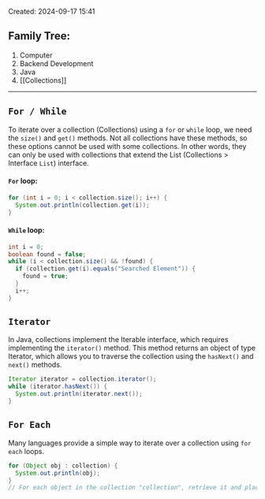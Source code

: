 Created: 2024-09-17 15:41
## Family Tree:
1. Computer
2. Backend Development
3. Java
4. [[Collections]]
-- -
## `For / While`
To iterate over a collection (Collections) using a `for` or `while` loop, we need the `size()` and `get()` methods. Not all collections have these methods, so these options cannot be used with some collections. In other words, they can only be used with collections that extend the List (Collections > Interface `List`) interface.
#### `For` loop:
```java
for (int i = 0; i < collection.size(); i++) {
  System.out.println(collection.get(i));
}
```
#### `While` loop:
```java
int i = 0;
boolean found = false;
while (i < collection.size() && !found) {
  if (collection.get(i).equals("Searched Element")) {
    found = true;
  }
  i++;
}
```
## `Iterator`
In Java, collections implement the Iterable interface, which requires implementing the `iterator()` method. This method returns an object of type Iterator, which allows you to traverse the collection using the `hasNext()` and `next()` methods.
```java
Iterator iterator = collection.iterator();
while (iterator.hasNext()) {
  System.out.println(iterator.next());
}
```
## `For Each`
Many languages provide a simple way to iterate over a collection using `for each` loops.
```java
for (Object obj : collection) {
  System.out.println(obj);
}
// For each object in the collection "collection", retrieve it and place it in the variable "obj".
```